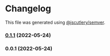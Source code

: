 # Changelog

This file was generated using [@jscutlery/semver](https://github.com/jscutlery/semver).

### [0.1.1](https://github.com/arunim-io/nx-python/compare/python-0.1.0...python-0.1.1) (2022-05-24)

### 0.0.1 (2022-05-24)

